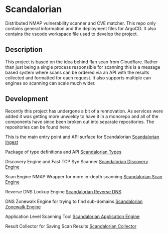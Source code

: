 # Scandalorian
Distributed NMAP vulnerability scanner and CVE matcher.  This repo only contains general information and the deployment files for ArgoCD.  It also contains the vscode workspace file used to develop the project.

## Description
This project is based on the idea behind flan scan from Cloudflare.  Rather than just being a single process responsible for scanning this is a message based system where scans can be ordered via an API with the results collected and formatted for each request.  It also supports multiple can engines so scanning can scale much wider.

## Development
Recently this project has undergone a bit of a rennovation. As services were added it was getting more unwieldy to have it in a monorepo and all of the components have since been broken out into separate repositories.  The repositories can be found here:

This is the main entry point and API surface for Scandalorian
[Scandalorian Ingest](https://github.com/charles-d-burton/scandalorian-ingest)

Package of type definitions and API
[Scandalorian Types](https://github.com/charles-d-burton/scandalorian-types)

Discovery Engine and Fast TCP Syn Scanner
[Scandalorian Discovery Engine](https://github.com/charles-d-burton/scandalorian-discovery-engine)

Scan Engine NMAP Wrapper for more in-depth scanning
[Scandalorian Scan Engine](https://github.com/charles-d-burton/scandalorian-scan-engine)

Reverse DNS Lookup Engine
[Scandalorian Reverse DNS](https://github.com/charles-d-burton/scandalorian-reversdns-engine)

DNS Zonewalk Engine for trying to find sub-domains
[Scandalorian Zonewalk Engine](https://github.com/charles-d-burton/scandalorian-zonewalk-engine)

Application Level Scanning Tool
[Scandalorian Application Engine](https://github.com/charles-d-burton/scandalorian-application-engine)

Result Collector for Saving Scan Results
[Scandalorian Collector](https://github.com/charles-d-burton/scandalorian-collector)
